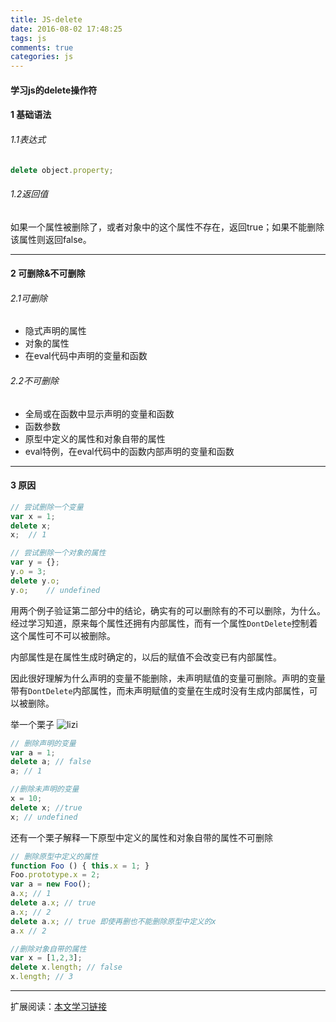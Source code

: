 ```yaml
---
title: JS-delete
date: 2016-08-02 17:48:25
tags: js
comments: true
categories: js
---
```

#### 学习js的delete操作符

<!-- more -->

#### 1	基础语法
###### 1.1表达式
```javascript
delete object.property;
```
###### 1.2返回值

如果一个属性被删除了，或者对象中的这个属性不存在，返回true；如果不能删除该属性则返回false。
___
#### 2 可删除&不可删除
###### 2.1可删除
* 隐式声明的属性
* 对象的属性
* 在eval代码中声明的变量和函数

###### 2.2不可删除
* 全局或在函数中显示声明的变量和函数
* 函数参数
* 原型中定义的属性和对象自带的属性
* eval特例，在eval代码中的函数内部声明的变量和函数
___
#### 3 原因
```javascript
// 尝试删除一个变量
var x = 1;
delete x;
x;	// 1

// 尝试删除一个对象的属性
var y = {};
y.o = 3;
delete y.o;
y.o;	// undefined
```
用两个例子验证第二部分中的结论，确实有的可以删除有的不可以删除，为什么。经过学习知道，原来每个属性还拥有内部属性，而有一个属性`DontDelete`控制着这个属性可不可以被删除。

内部属性是在属性生成时确定的，以后的赋值不会改变已有内部属性。

因此很好理解为什么声明的变量不能删除，未声明赋值的变量可删除。声明的变量带有`DontDelete`内部属性，而未声明赋值的变量在生成时没有生成内部属性，可以被删除。

举一个栗子 ![lizi](http://ob7xfgq70.bkt.clouddn.com/lizi.jpg)
```javascript
// 删除声明的变量
var a = 1;
delete a; // false
a; // 1

//删除未声明的变量
x = 10;
delete x; //true
x; // undefined
```
还有一个栗子解释一下原型中定义的属性和对象自带的属性不可删除
```javascript
// 删除原型中定义的属性
function Foo () { this.x = 1; }
Foo.prototype.x = 2;
var a = new Foo();
a.x; // 1
delete a.x; // true
a.x; // 2
delete a.x; // true 即使再删也不能删除原型中定义的x
a.x // 2

//删除对象自带的属性
var x = [1,2,3];
delete x.length; // false
x.length; // 3
```
___
扩展阅读：[本文学习链接](http://bubkoo.com/2014/01/23/deep-in-delete)